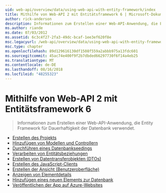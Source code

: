 ```yaml
---
uid: web-api/overview/data/using-web-api-with-entity-framework/index
title: Mithilfe von Web-API 2 mit Entitätsframework 6 | Microsoft-Dokumentation
author: rick-anderson
description: Informationen zum Erstellen einer Web-API-Anwendung, die Entity Framework für Dauerhaftigkeit der Datenbank verwendet.
ms.author: riande
ms.date: 07/03/2012
ms.assetid: 6c3c4f27-2fa3-49dc-bcaf-1ee3ef620f8e
msc.legacyurl: /web-api/overview/data/using-web-api-with-entity-framework
msc.type: chapter
ms.openlocfilehash: 89d129616130df1508f559a2abbb975a13fdc601
ms.sourcegitcommit: 45ac74e400f9f2b7dbded66297730f6f14a4eb25
ms.translationtype: MT
ms.contentlocale: de-DE
ms.lasthandoff: 08/16/2018
ms.locfileid: "48255323"
---
```

<a name="using-web-api-2-with-entity-framework-6"></a>Mithilfe von Web-API 2 mit Entitätsframework 6
====================
> Informationen zum Erstellen einer Web-API-Anwendung, die Entity Framework für Dauerhaftigkeit der Datenbank verwendet.


- [Erstellen des Projekts](part-1.md)
- [Hinzufügen von Modellen und Controllern](part-2.md)
- [Durchführen eines Datenbankseedings](part-3.md)
- [Verarbeiten von Entitätsbeziehungen](part-4.md)
- [Erstellen von Datentransferobjekten (DTOs)](part-5.md)
- [Erstellen des JavaScript-Clients](part-6.md)
- [Erstellen der Ansicht (Benutzeroberfläche)](part-7.md)
- [Anzeigen von Elementdetails](part-8.md)
- [Hinzufügen eines neuen Elements zur Datenbank](part-9.md)
- [Veröffentlichen der App auf Azure-Websites](part-10.md)
